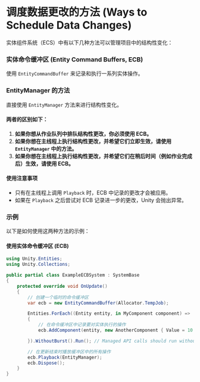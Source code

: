 # 调度数据更改的方法 (Ways to Schedule Data Changes)

实体组件系统（ECS）中有以下几种方法可以管理项目中的结构性变化：

### 实体命令缓冲区 (Entity Command Buffers, ECB)

使用 `EntityCommandBuffer` 来记录和执行一系列实体操作。

### EntityManager 的方法

直接使用 `EntityManager` 方法来进行结构性变化。

#### 两者的区别如下：

1. **如果你想从作业队列中排队结构性更改，你必须使用 ECB。**
2. **如果你想在主线程上执行结构性更改，并希望它们立即生效，请使用 `EntityManager` 中的方法。**
3. **如果你想在主线程上执行结构性更改，并希望它们在稍后时间（例如作业完成后）生效，请使用 ECB。**

#### 使用注意事项

* 只有在主线程上调用 `Playback` 时，ECB 中记录的更改才会被应用。
* 如果在 `Playback` 之后尝试对 ECB 记录进一步的更改，Unity 会抛出异常。

### 示例

以下是如何使用这两种方法的示例：

#### 使用实体命令缓冲区 (ECB)

```csharp
using Unity.Entities;
using Unity.Collections;

public partial class ExampleECBSystem : SystemBase
{
    protected override void OnUpdate()
    {
        // 创建一个临时的命令缓冲区
        var ecb = new EntityCommandBuffer(Allocator.TempJob);

        Entities.ForEach((Entity entity, in MyComponent component) =>
        {
            // 在命令缓冲区中记录要对实体执行的操作
            ecb.AddComponent(entity, new AnotherComponent { Value = 10 });

        }).WithoutBurst().Run(); // Managed API calls should run without Burst compilation

        // 在更新结束时播放缓冲区中的所有操作
        ecb.Playback(EntityManager);
        ecb.Dispose();
    }
}
```
